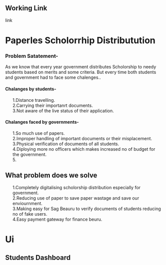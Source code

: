 <h2>Working Link</h2>
link

<h1>Paperles Scholorrhip Distributution</h1>
<h3>Problem Satatement-
</h3>
<p>As we know that every year government distributes Scholorship to needy students based on merits and some criteria.
But every time both students and government had to face some chalenges..</p>
<h4>
  Chalanges by students-
</h4>
<ul>
  1.Distance travelling. <br>
  2.Carrying their importanrt documents.<br>
  3.Not aware of the live  status of their application.
  
  
</ul>
<h4>
  Chalanges faced by governments-
</h4>
<ul>
  1.So much use of papers.<br>
  2.Improper handling of important documents or their misplacement.<br>
  3.Physical verification of documents of all students.<br>
  4.Diploying more no officers which makes increased no of budget for the government.<br>
  5.
</ul>
<h2>What problem does we solve
</h2>
<ul>
  1.Completely digitalising scholorship distribution especially for government.<br>
  2.Reducing use of paper to save paper wastage and save our enviournment.<br>
  3.Making easy for Sag Beauru to verify documents of students reducing no of fake users.<br>
  4.Easy payment gateway for finance beuru.<br>
  
</ul>

<h1>
  Ui
  </h1>



<h2>
  Students Dashboard
</h2>


